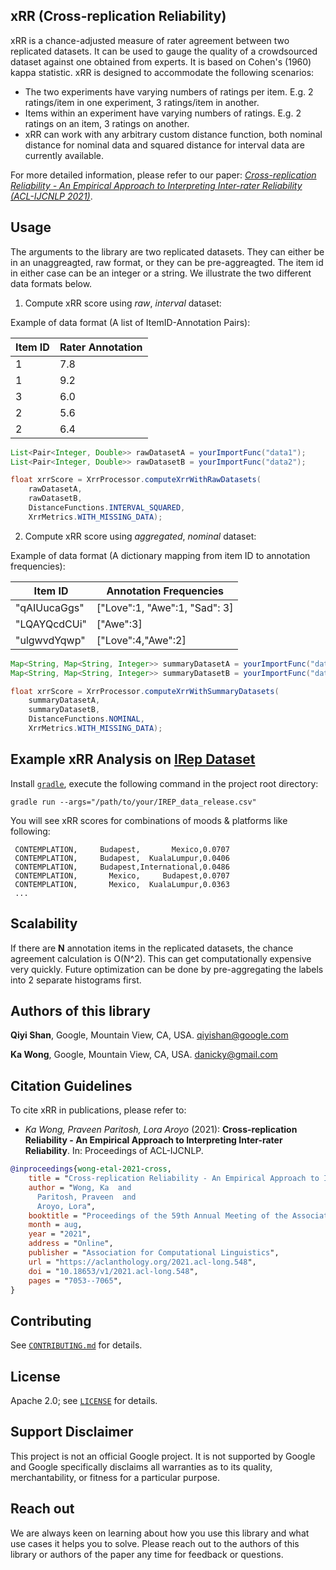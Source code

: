 ## xRR (Cross-replication Reliability)

xRR is a chance-adjusted measure of rater agreement between two replicated datasets. It can be used to gauge the quality of a crowdsourced dataset against one obtained from experts. It is based on Cohen's (1960) kappa statistic. xRR is designed to accommodate the following scenarios:

* The two experiments have varying numbers of ratings per item. E.g. 2 ratings/item in one experiment, 3 ratings/item in another.
* Items within an experiment have varying numbers of ratings. E.g. 2 ratings on an item, 3 ratings on another.
* xRR can work with any arbitrary custom distance function, both nominal distance for nominal data and squared distance for interval data are currently available.

For more detailed information, please refer to our paper: [*Cross-replication Reliability - An Empirical Approach to Interpreting Inter-rater Reliability (ACL-IJCNLP 2021)*](https://aclanthology.org/2021.acl-long.548/).

## Usage

The arguments to the library are two replicated datasets. They can either be in an unaggreagted, raw format, or they can be pre-aggreagted. The item id in either case can be an integer or a string. We illustrate the two different data formats below.

1. Compute xRR score using *raw*, *interval* dataset:

  Example of data format (A list of ItemID-Annotation Pairs):

  |Item ID|Rater Annotation|
  |-------|----------------|
  |1      |7.8             |
  |1      |9.2             |
  |3      |6.0             |
  |2      |5.6             |
  |2      |6.4             |

  ```java
  List<Pair<Integer, Double>> rawDatasetA = yourImportFunc("data1");
  List<Pair<Integer, Double>> rawDatasetB = yourImportFunc("data2");

  float xrrScore = XrrProcessor.computeXrrWithRawDatasets(
      rawDatasetA,
      rawDatasetB,
      DistanceFunctions.INTERVAL_SQUARED,
      XrrMetrics.WITH_MISSING_DATA);
  ```

2. Compute xRR score using *aggregated*, *nominal* dataset:

  Example of data format (A dictionary mapping from item ID to annotation frequencies):

  |Item ID     |Annotation Frequencies       |
  |------------|-----------------------------|
  |"qAIUucaGgs"|["Love":1, "Awe":1, "Sad": 3]|
  |"LQAYQcdCUi"|["Awe":3]                    |
  |"ulgwvdYqwp"|["Love":4,"Awe":2]           |

  ```java
  Map<String, Map<String, Integer>> summaryDatasetA = yourImportFunc("data1");
  Map<String, Map<String, Integer>> summaryDatasetB = yourImportFunc("data2");

  float xrrScore = XrrProcessor.computeXrrWithSummaryDatasets(
      summaryDatasetA,
      summaryDatasetB,
      DistanceFunctions.NOMINAL,
      XrrMetrics.WITH_MISSING_DATA);
  ```

## Example xRR Analysis on [IRep Dataset](https://github.com/google-research-datasets/replication-dataset)

Install [`gradle`](https://docs.gradle.org/current/userguide/userguide.html), execute the following command in the project root directory:

```shell
gradle run --args="/path/to/your/IREP_data_release.csv"
```

You will see xRR scores for combinations of moods & platforms like following:

```
 CONTEMPLATION,     Budapest,       Mexico,0.0707
 CONTEMPLATION,     Budapest,  KualaLumpur,0.0406
 CONTEMPLATION,     Budapest,International,0.0486
 CONTEMPLATION,       Mexico,     Budapest,0.0707
 CONTEMPLATION,       Mexico,  KualaLumpur,0.0363
 ...
```

## Scalability

If there are **N** annotation items in the replicated datasets, the chance agreement calculation is O(N^2). This can get computationally expensive very quickly. Future optimization can be done by pre-aggregating the labels into 2 separate histograms first.

## Authors of this library

**Qiyi Shan**, Google, Mountain View, CA, USA. qiyishan@google.com

**Ka Wong**, Google, Mountain View, CA, USA. danicky@gmail.com

## Citation Guidelines

To cite xRR in publications, please refer to:

* *Ka Wong, Praveen Paritosh, Lora Aroyo* (2021): **Cross-replication Reliability - An Empirical Approach to Interpreting Inter-rater Reliability**. In: Proceedings of ACL-IJCNLP.

```bib
@inproceedings{wong-etal-2021-cross,
    title = "Cross-replication Reliability - An Empirical Approach to Interpreting Inter-rater Reliability",
    author = "Wong, Ka  and
      Paritosh, Praveen  and
      Aroyo, Lora",
    booktitle = "Proceedings of the 59th Annual Meeting of the Association for Computational Linguistics and the 11th International Joint Conference on Natural Language Processing (Volume 1: Long Papers)",
    month = aug,
    year = "2021",
    address = "Online",
    publisher = "Association for Computational Linguistics",
    url = "https://aclanthology.org/2021.acl-long.548",
    doi = "10.18653/v1/2021.acl-long.548",
    pages = "7053--7065",
}

```

## Contributing

See [`CONTRIBUTING.md`](CONTRIBUTING.md) for details.

## License

Apache 2.0; see [`LICENSE`](LICENSE) for details.

## Support Disclaimer

This project is not an official Google project. It is not supported by
Google and Google specifically disclaims all warranties as to its quality,
merchantability, or fitness for a particular purpose.

## Reach out

We are always keen on learning about how you use this library and what use cases it helps you to solve. Please reach out to the authors of this library or authors of the paper any time for feedback or questions.
